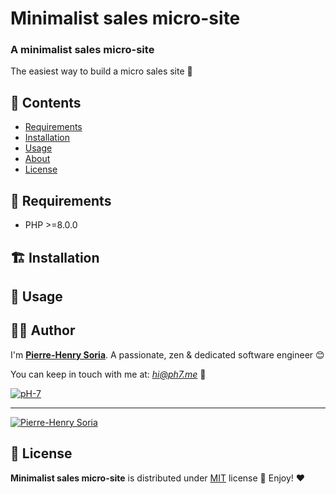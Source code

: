 # Minimalist sales micro-site

### A minimalist sales micro-site

The easiest way to build a micro sales site 🚀


## :book: Contents

- [Requirements](#hammer-requirements)
- [Installation](#building_construction-installation)
- [Usage](#thought_balloon-usage)
- [About](#cook-author)
- [License](#page_with_curl-license)

## :hammer: Requirements

* PHP >=8.0.0

## :building_construction: Installation

<!-- Add what you need here -->

## :thought_balloon: Usage

<!-- Add what you need here -->

## :cook: Author

I'm **[Pierre-Henry Soria](https://ph7.me)**. A passionate, zen &amp; dedicated software engineer 😊

You can keep in touch with me at: *hi@ph7.me* 📮

[![pH-7][github-image]](https://github.com/pH-7)

---

[![Pierre-Henry Soria](https://www.gravatar.com/avatar/a210fe61253c43c869d71eaed0e90149?s=200&r=g&d=mp)](https://ph7.me "Pierre-Henry Soria")

## :page_with_curl: License

**Minimalist sales micro-site** is distributed under [MIT](https://opensource.org/licenses/MIT) license 🚀 Enjoy! ❤️

<!-- GitHub's Markdown reference links -->
[github-image]: https://img.shields.io/badge/GitHub-100000?style=for-the-badge&logo=github&logoColor=white

<!-- Was generated by README Generator CLI on 2021-12-25 https://github.com/pH-7/github-readme-generator-cli -->
